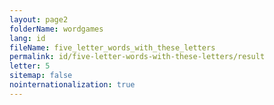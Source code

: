 ```yaml
---
layout: page2
folderName: wordgames
lang: id
fileName: five_letter_words_with_these_letters
permalink: id/five-letter-words-with-these-letters/result
letter: 5
sitemap: false
nointernationalization: true   
---
```

